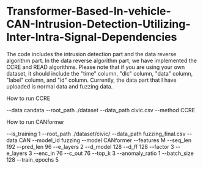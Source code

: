 # Transformer-Based-In-vehicle-CAN-Intrusion-Detection-Utilizing-Inter-Intra-Signal-Dependencies
The code includes the intrusion detection part and the data reverse algorithm part. In the data reverse algorithm part, we have implemented the CCRE and READ algorithms.
Please note that if you are using your own dataset, it should include the "time" column, "dlc" column, "data" column, "label" column, and "id" column.
Currently, the data part that I have uploaded is normal data and fuzzing data.

How to run CCRE

--data
candata
--root_path
./dataset
--data_path
civic.csv
--method
CCRE


How to run CANformer


--is_training 1
--root_path ./dataset/civic/
--data_path fuzzing_final.csv
--data CAN
--model_id fuzzing
--model CANformer
--features M
--seq_len 192
--pred_len 96
--e_layers 2
--d_model 128
--d_ff 128
--factor 3
--e_layers 3
--enc_in 76
--c_out 76
--top_k 3
--anomaly_ratio 1
--batch_size 128
--train_epochs 5
